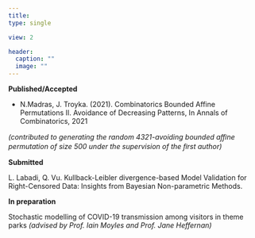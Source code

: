 ```yaml
---
title:    
type: single

view: 2

header:
  caption: ""
  image: ""
---
```


**Published/Accepted**

* N.Madras, J. Troyka. (2021). Combinatorics Bounded Affine Permutations II. Avoidance of Decreasing Patterns, In Annals of Combinatorics, 2021

*(contributed to generating the random 4321-avoiding bounded aﬃne permutation of size 500 under the supervision of the ﬁrst author)*

**Submitted**

L. Labadi, Q. Vu. Kullback-Leibler divergence-based Model Validation for Right-Censored Data: Insights from Bayesian Non-parametric Methods.

**In preparation**

Stochastic modelling of COVID-19 transmission among visitors in theme parks *(advised by Prof. Iain Moyles and Prof. Jane Heffernan)*